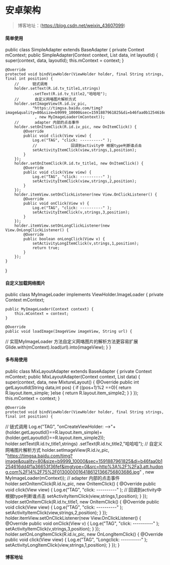 # 安卓架构

> 博客地址：(https://blog.csdn.net/weixin_43607099)



#### 简单使用

public class SimpleAdapter extends BaseAdapter<String> {
    private Context mContext;
    public SimpleAdapter(Context context, List<String> data, int layoutId) {
        super(context, data, layoutId);
        this.mContext = context;
    }

    @Override
    protected void bindViewHolder(ViewHolder holder, final String strings, final int position) {
        //      链式调用
        holder.setText(R.id.tv_title1,strings)
                .setText(R.id.tv_title2,"哈哈哈");
        //       自定义网咯图片解析方式
        holder.setImageView(R.id.iv_pic,
                "https://timgsa.baidu.com/timg?image&quality=80&size=b9999_10000&sec=1591887961825&di=b46faa0b1254616dd4f1a36653f36fef&imgtype=0&src=http%3A%2F%2Fa3.att.hudong.com%2F14%2F75%2F01300000164186121366756803686.jpg"
                 , new MyImageLoader(mContext));
        //       adapter 内部的点击事件
        holder.setOnItemClick(R.id.iv_pic, new OnItemClick() {
            @Override
            public void click(View view) {
                Log.e("TAG", "click: ----------" );
                //               回调到activity中 根据type判断谁点击
                setActivityItemClick(view,strings,1,position);
            }
        });
        holder.setOnItemClick(R.id.tv_title1, new OnItemClick() {
            @Override
            public void click(View view) {
                Log.e("TAG", "click: ----------" );
                setActivityItemClick(view,strings,2,position);
            }
        });
        holder.itemView.setOnClickListener(new View.OnClickListener() {
            @Override
            public void onClick(View v) {
                Log.e("TAG", "click: ----------" );
                setActivityItemClick(v,strings,3,position);
            }
        });
        holder.itemView.setOnLongClickListener(new View.OnLongClickListener() {
            @Override
            public boolean onLongClick(View v) {
                setActivityLongItemClick(v,strings,1,position);
                return true;
            }
        });
    }
}

#### 自定义加载网络图片
public class MyImageLoader implements ViewHolder.ImageLoader {
    private Context mContext;

    public MyImageLoader(Context context) {
        this.mContext = context;
    }

    @Override
    public void loadImage(ImageView imageView, String url) {
//      实现MyImageLoader 方法自定义网咯图片的解析方法更容易扩展
        Glide.with(mContext).load(url).into(imageView);
    }
}

#### 多布局使用


public class MixLayoutAdapter extends BaseAdapter<String> {
    private Context mContext;
    public MixLayoutAdapter(Context context, List<String> data) {
        super(context, data, new MixtureLayout<String>() {
            @Override
            public int getLayoutId(String data,int pos) {
                if ((pos+1)%2 ==0){
                    return R.layout.item_simple;
                }else {
                    return R.layout.item_simple2;
                }
            }
        });
        this.mContext = context;
    }

    @Override
    protected void bindViewHolder(ViewHolder holder, final String strings, final int position) {
//      链式调用
        Log.e("TAG", "onCreateViewHolder: -->"+ (holder.getLayoutId()==R.layout.item_simple)+ (holder.getLayoutId()==R.layout.item_simple2));
        holder.setText(R.id.tv_title1,strings)
                .setText(R.id.tv_title2,"哈哈哈");
//       自定义网咯图片解析方式
        holder.setImageView(R.id.iv_pic,
                "https://timgsa.baidu.com/timg?image&quality=80&size=b9999_10000&sec=1591887961825&di=b46faa0b1254616dd4f1a36653f36fef&imgtype=0&src=http%3A%2F%2Fa3.att.hudong.com%2F14%2F75%2F01300000164186121366756803686.jpg"
                 , new MyImageLoader(mContext));
//       adapter 内部的点击事件
        holder.setOnItemClick(R.id.iv_pic, new OnItemClick() {
            @Override
            public void click(View view) {
                Log.e("TAG", "click: ----------" );
//               回调到activity中 根据type判断谁点击
                setActivityItemClick(view,strings,1,position);
            }
        });
        holder.setOnItemClick(R.id.tv_title1, new OnItemClick() {
            @Override
            public void click(View view) {
                Log.e("TAG", "click: ----------" );
                setActivityItemClick(view,strings,2,position);
            }
        });
        holder.itemView.setOnClickListener(new View.OnClickListener() {
            @Override
            public void onClick(View v) {
                Log.e("TAG", "click: ----------" );
                setActivityItemClick(v,strings,3,position);
            }
        });
        holder.setOnLongItemClick(R.id.iv_pic, new OnLongItemClick() {
            @Override
            public void click(View view) {
                Log.e("TAG", "Longclick: ----------" );
                setActivityLongItemClick(view,strings,1,position);
            }
        });
    }


 #### 博客地址

